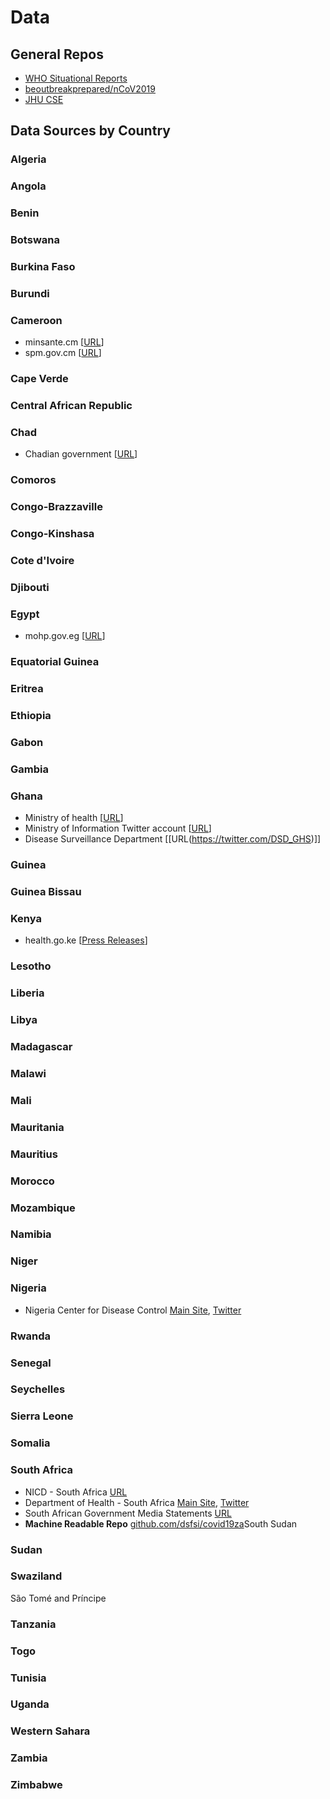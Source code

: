 # Data

## General Repos

* [WHO Situational Reports](https://www.who.int/emergencies/diseases/novel-coronavirus-2019/situation-reports)
* [beoutbreakprepared/nCoV2019](https://github.com/beoutbreakprepared/nCoV2019/tree/master/bulletins_sitreps)
* [JHU CSE](https://data.humdata.org/dataset/novel-coronavirus-2019-ncov-cases)

## Data Sources by Country

### Algeria

### Angola

### Benin

### Botswana

### Burkina Faso

### Burundi

### Cameroon
* minsante.cm [[URL](https://www.minsante.cm/site/?q=en/epid-mie-de-coronavirus-covid---19-)]
* spm.gov.cm [[URL](https://www.spm.gov.cm/site/?q=en)]

### Cape Verde

### Central African Republic

### Chad
* Chadian government [[URL](https://www.presidence.td/fr.html#)]

### Comoros

### Congo-Brazzaville

### Congo-Kinshasa

### Cote d'Ivoire

### Djibouti

### Egypt

* mohp.gov.eg [[URL](http://www.mohp.gov.eg/)]

### Equatorial Guinea

### Eritrea

### Ethiopia

### Gabon

### Gambia

### Ghana
* Ministry of health [[URL](http://ghanahealthservice.org/covid19/)]
* Ministry of Information Twitter account [[URL](https://twitter.com/moigovgh/)]
* Disease Surveillance Department [[URL(https://twitter.com/DSD_GHS)]]

### Guinea

### Guinea Bissau

### Kenya

* health.go.ke [[Press Releases](http://www.health.go.ke/press-releases/)]

### Lesotho

### Liberia

### Libya

### Madagascar

### Malawi

### Mali

### Mauritania

### Mauritius

### Morocco

### Mozambique

### Namibia

### Niger

### Nigeria

* Nigeria Center for Disease Control [Main Site](http://covid19.ncdc.gov.ng/), [Twitter](https://twitter.com/NCDCgov)

### Rwanda

### Senegal

### Seychelles

### Sierra Leone

### Somalia

### South Africa
* NICD - South Africa [URL](http://www.nicd.ac.za/media/alerts/)
* Department of Health - South Africa [Main Site](http://www.health.gov.za/), [Twitter](https://twitter.com/HealthZA/)
* South African Government Media Statements [URL](https://www.gov.za/media-statements)
* **Machine Readable Repo** [github.com/dsfsi/covid19za](https://github.com/dsfsi/covid19za)South Sudan

### Sudan

### Swaziland
São Tomé and Príncipe

### Tanzania

### Togo

### Tunisia

### Uganda

### Western Sahara

### Zambia

### Zimbabwe
